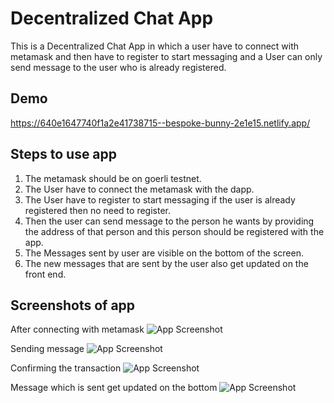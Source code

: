 
# Decentralized Chat App

This is a Decentralized Chat App in which a user have to connect with metamask and then have to register to start messaging and a User can only send message to the user who is already registered.




## Demo

https://640e1647740f1a2e41738715--bespoke-bunny-2e1e15.netlify.app/




## Steps to use app
1. The metamask should be on goerli testnet.
2. The User have to connect the metamask with the dapp.
3. The User have to register to start messaging if the user is already registered then no need to register.
4. Then the user can send message to the person he wants by providing the address of that person and this person should be registered with the app.
5. The Messages sent by user are visible on the bottom of the screen.
6. The new messages that are sent by the user also get updated on the front end.

## Screenshots of app

After connecting with metamask
![App Screenshot](https://www.linkpicture.com/q/ss2_5.png)

Sending message
![App Screenshot](https://www.linkpicture.com/q/ss3_2.png)

Confirming the transaction
![App Screenshot](https://www.linkpicture.com/q/ss4.png)

Message which is sent get updated on the bottom
![App Screenshot](https://www.linkpicture.com/q/ss5.png)
